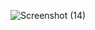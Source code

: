 ![Screenshot (14)](https://user-images.githubusercontent.com/89597549/132394547-03227e6b-f0d2-4d21-be39-51cd5527f529.png)
